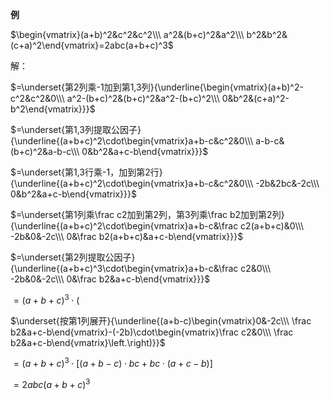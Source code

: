 **例**  
  
$\begin{vmatrix}(a+b)^2&c^2&c^2\\\ a^2&(b+c)^2&a^2\\\ b^2&b^2&(c+a)^2\end{vmatrix}=2abc(a+b+c)^3$  
  
  
  
解：  
  
$=\underset{第2列乘-1加到第1,3列}{\underline{\begin{vmatrix}(a+b)^2-c^2&c^2&0\\\ a^2-(b+c)^2&(b+c)^2&a^2-(b+c)^2\\\ 0&b^2&(c+a)^2-b^2\end{vmatrix}}}$  
  
  
  
$=\underset{第1,3列提取公因子}{\underline{(a+b+c)^2\cdot\begin{vmatrix}a+b-c&c^2&0\\\ a-b-c&(b+c)^2&a-b-c\\\ 0&b^2&a+c-b\end{vmatrix}}}$  
  
  
  
$=\underset{第1,3行乘-1，加到第2行}{\underline{(a+b+c)^2\cdot\begin{vmatrix}a+b-c&c^2&0\\\ -2b&2bc&-2c\\\ 0&b^2&a+c-b\end{vmatrix}}}$  
  
  
  
$=\underset{第1列乘\frac c2加到第2列，第3列乘\frac b2加到第2列}{\underline{(a+b+c)^2\cdot\begin{vmatrix}a+b-c&\frac c2(a+b+c)&0\\\ -2b&0&-2c\\\ 0&\frac b2(a+b+c)&a+c-b\end{vmatrix}}}$  
  
  
  
$=\underset{第2列提取公因子}{\underline{(a+b+c)^3\cdot\begin{vmatrix}a+b-c&\frac c2&0\\\ -2b&0&-2c\\\ 0&\frac b2&a+c-b\end{vmatrix}}}$  
  
  
  
$=(a+b+c)^3\cdot\left(\right.$  
  
$\underset{按第1列展开}{\underline{(a+b-c)\begin{vmatrix}0&-2c\\\ \frac b2&a+c-b\end{vmatrix}-(-2b)\cdot\begin{vmatrix}\frac c2&0\\\ \frac b2&a+c-b\end{vmatrix}\left.\right)}}$  
  
  
  
$=(a+b+c)^3\cdot[(a+b-c)\cdot bc+bc\cdot(a+c-b)]$  
  
  
  
$=2abc(a+b+c)^3$  

